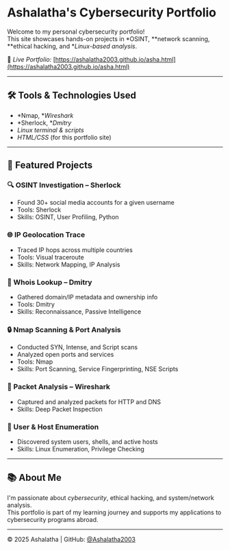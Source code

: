 # Ashalatha's Cybersecurity Portfolio

Welcome to my personal cybersecurity portfolio!  
This site showcases hands-on projects in *OSINT, **network scanning, **ethical hacking, and **Linux-based analysis*.

🔗 *Live Portfolio:* [https://ashalatha2003.github.io/asha.html](https://ashalatha2003.github.io/asha.html)

---

## 🛠 Tools & Technologies Used
- *Nmap, **Wireshark*
- *Sherlock, **Dmitry*
- *Linux terminal & scripts*
- *HTML/CSS* (for this portfolio site)

---

## 📁 Featured Projects

### 🔍 OSINT Investigation – Sherlock
- Found 30+ social media accounts for a given username
- Tools: Sherlock
- Skills: OSINT, User Profiling, Python

### 🌐 IP Geolocation Trace
- Traced IP hops across multiple countries
- Tools: Visual traceroute
- Skills: Network Mapping, IP Analysis

### 🧠 Whois Lookup – Dmitry
- Gathered domain/IP metadata and ownership info
- Tools: Dmitry
- Skills: Reconnaissance, Passive Intelligence

### 🔒 Nmap Scanning & Port Analysis
- Conducted SYN, Intense, and Script scans
- Analyzed open ports and services
- Tools: Nmap
- Skills: Port Scanning, Service Fingerprinting, NSE Scripts

### 🧪 Packet Analysis – Wireshark
- Captured and analyzed packets for HTTP and DNS
- Skills: Deep Packet Inspection

### 👤 User & Host Enumeration
- Discovered system users, shells, and active hosts
- Skills: Linux Enumeration, Privilege Checking

---

## 📚 About Me
I'm passionate about *cybersecurity*, ethical hacking, and system/network analysis.  
This portfolio is part of my learning journey and supports my applications to cybersecurity programs abroad.

---

© 2025 Ashalatha | GitHub: [@Ashalatha2003](https://github.com/Ashalatha2003)
